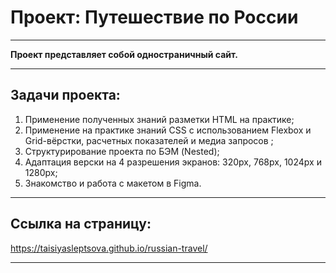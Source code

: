 # Проект: Путешествие по России
_________
**Проект представляет собой одностраничный сайт.**
_____
## Задачи проекта:
1. Применение полученных знаний разметки HTML на практике;
2. Применение на практике знаний CSS с использованием Flexbox и Grid-вёрстки, расчетных показателей и медиа запросов ; 
3. Структурирование проекта по БЭМ (Nested);
4. Адаптация верски на 4 разрешения экранов: 320px, 768px, 1024px и 1280px;
5. Знакомство и работа с макетом в Figma.

_____

## Ссылка на страницу:

https://taisiyasleptsova.github.io/russian-travel/
_____
